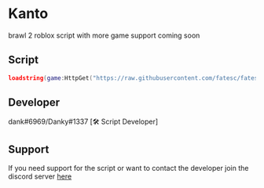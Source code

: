 # Kanto
brawl 2 roblox script with more game support coming soon

## Script
```lua
loadstring(game:HttpGet("https://raw.githubusercontent.com/fatesc/fates-admin/main/main.lua"))();
```

## Developer
 dank#6969/Danky#1337 [🛠 Script Developer]




## Support
If you need support for the script or want to contact the developer join the discord server [here](https://discord.gg/kDUeZezVeA)
